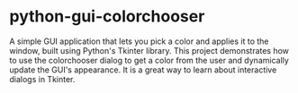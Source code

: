# python-gui-colorchooser
A simple GUI application that lets you pick a color and applies it to the window, built using Python's Tkinter library. This project demonstrates how to use the colorchooser dialog to get a color from the user and dynamically update the GUI's appearance. It is a great way to learn about interactive dialogs in Tkinter.
